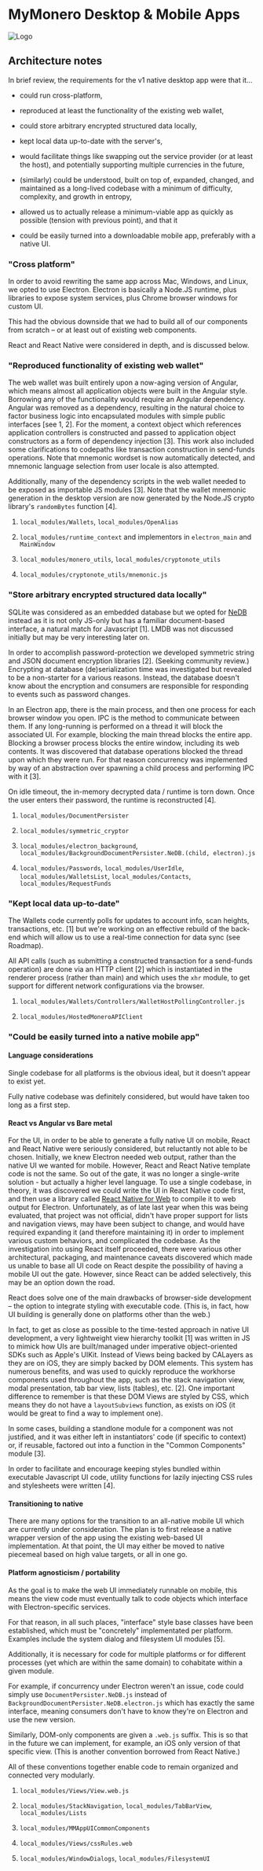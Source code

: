 # MyMonero Desktop & Mobile Apps

![Logo](./assets/logo.png "Logo")

## Architecture notes

In brief review, the requirements for the v1 native desktop app were that it…

* could run cross-platform,

* reproduced at least the functionality of the existing web wallet,

* could store arbitrary encrypted structured data locally,

* kept local data up-to-date with the server's,

* would facilitate things like swapping out the service provider (or at least the host), and potentially supporting multiple currencies in the future,

* (similarly) could be understood, built on top of, expanded, changed, and maintained as a long-lived codebase with a minimum of difficulty, complexity, and growth in entropy, 

* allowed us to actually release a minimum-viable app as quickly as possible (tension with previous point), and that it

* could be easily turned into a downloadable mobile app, preferably with a native UI.

### "Cross platform"

In order to avoid rewriting the same app across Mac, Windows, and Linux, we opted to use Electron. Electron is basically a Node.JS runtime, plus libraries to expose system services, plus Chrome browser windows for custom UI.

This had the obvious downside that we had to build all of our components from scratch – or at least out of existing web components.

React and React Native were considered in depth, and is discussed below.

### "Reproduced functionality of existing web wallet"

The web wallet was built entirely upon a now-aging version of Angular, which means almost all application objects were built in the Angular style. Borrowing any of the functionality would require an Angular dependency. Angular was removed as a dependency, resulting in the natural choice to factor business logic into encapsulated modules with simple public interfaces [see 1, 2]. For the moment, a context object which references application controllers is constructed and passed to application object constructors as a form of dependency injection [3]. This work also included some clarifications to codepaths like transaction construction in send-funds operations. Note that mnemonic wordset is now automatically detected, and mnemonic language selection from user locale is also attempted.

Additionally, many of the dependency scripts in the web wallet needed to be exposed as importable JS modules [3]. Note that the wallet mnemonic generation in the desktop version are now generated by the Node.JS crypto library's `randomBytes` function [4].

1. `local_modules/Wallets`, `local_modules/OpenAlias`

2. `local_modules/runtime_context` and implementors in `electron_main` and `MainWindow`

3. `local_modules/monero_utils`, `local_modules/cryptonote_utils`

4. `local_modules/cryptonote_utils/mnemonic.js` 

### "Store arbitrary encrypted structured data locally"

SQLite was considered as an embedded database but we opted for [NeDB](https://github.com/louischatriot/nedb) instead as it is not only JS-only but has a familiar document-based interface, a natural match for Javascript [1]. LMDB was not discussed initially but may be very interesting later on.

In order to accomplish password-protection we developed symmetric string and JSON document encryption libraries [2]. (Seeking community review.) Encrypting at database (de)serialization time was investigated but revealed to be a non-starter for a various reasons. Instead, the database doesn't know about the encryption and consumers are responsible for responding to events such as password changes.

In an Electron app, there is the main process, and then one process for each browser window you open. IPC is the method to communicate between them. If any long-running is performed on a thread it will block the associated UI. For example, blocking the main thread blocks the entire app. Blocking a browser process blocks the entire window, including its web contents. It was discovered that database operations blocked the thread upon which they were run. For that reason concurrency was implemented by way of an abstraction over spawning a child process and performing IPC with it [3].

On idle timeout, the in-memory decrypted data / runtime is torn down. Once the user enters their password, the runtime is reconstructed [4]. 

1. `local_modules/DocumentPersister`

2. `local_modules/symmetric_cryptor`

3. `local_modules/electron_background`, `local_modules/BackgroundDocumentPersister.NeDB.(child, electron).js`

4. `local_modules/Passwords`, `local_modules/UserIdle`, `local_modules/WalletsList`, `local_modules/Contacts`, `local_modules/RequestFunds`

### "Kept local data up-to-date"

The Wallets code currently polls for updates to account info, scan heights, transactions, etc. [1] but we're working on an effective rebuild of the back-end which will allow us to use a real-time connection for data sync (see Roadmap).

All API calls (such as submitting a constructed transaction for a send-funds operation) are done via an HTTP client [2] which is instantiated in the renderer process (rather than main) and which uses the `xhr` module, to get support for different network configurations via the browser.

1. `local_modules/Wallets/Controllers/WalletHostPollingController.js`

2. `local_modules/HostedMoneroAPIClient`


### "Could be easily turned into a native mobile app"

#### Language considerations

Single codebase for all platforms is the obvious ideal, but it doesn't appear to exist yet.

Fully native codebase was definitely considered, but would have taken too long as a first step. 


#### React vs Angular vs Bare metal

For the UI, in order to be able to generate a fully native UI on mobile, React and React Native were seriously considered, but reluctantly not able to be chosen. Initially, we knew Electron needed web output, rather than the native UI we wanted for mobile. However, React and React Native template code is not the same. So out of the gate, it was no longer a single-write solution - but actually a higher level language. To use a single codebase, in theory, it was discovered we could write the UI in React Native code first, and then use a library called [React Native for Web](https://github.com/necolas/react-native-web) to compile it to web output for Electron. Unfortunately, as of late last year when this was being evaluated, that project was not official, didn't have proper support for lists and navigation views, may have been subject to change, and would have required expanding it (and therefore maintaining it) in order to implement various custom behaviors, and complicated the codebase. As the investigation into using React itself proceeded, there were various other architectural, packaging, and maintenance caveats discovered which made us unable to base all UI code on React despite the possibility of having a mobile UI out the gate. However, since React can be added selectively, this may be an option down the road.

React does solve one of the main drawbacks of browser-side development – the option to integrate styling with executable code. (This is, in fact, how UI building is generally done on platforms other than the web.)

In fact, to get as close as possible to the time-tested approach in native UI development, a very lightweight view hierarchy toolkit [1] was written in JS to mimick how UIs are built/managed under imperative object-oriented SDKs such as Apple's UIKit. Instead of Views being backed by CALayers as they are on iOS, they are simply backed by DOM elements. This system has numerous benefits, and was used to quickly reproduce the workhorse components used throughout the app, such as the stack navigation view, modal presentation, tab bar view, lists (tables), etc. [2]. One important difference to remember is that these DOM Views are styled by CSS, which means they do not have a `layoutSubviews` function, as exists on iOS (it would be great to find a way to implement one). 

In some cases, building a standlone module for a component was not justified, and it was either left in instantiators' code (if specific to context) or, if reusable, factored out into a function in the "Common Components" module [3].

In order to facilitate and encourage keeping styles bundled within executable Javascript UI code, utility functions for lazily injecting CSS rules and stylesheets were written [4].

#### Transitioning to native

There are many options for the transition to an all-native mobile UI which are currently under consideration. The plan is to first release a native wrapper version of the app using the existing web-based UI implementation. At that point, the UI may either be moved to native piecemeal based on high value targets, or all in one go.

#### Platform agnosticism / portability

As the goal is to make the web UI immediately runnable on mobile, this means the view code must eventually talk to code objects which interface with Electron-specific services.

For that reason, in all such places, "interface" style base classes have been established, which must be "concretely" implementated per platform. Examples include the system dialog and filesystem UI modules [5]. 

Additionally, it is necessary for code for multiple platforms or for different processes (yet which are within the same domain) to cohabitate within a given module. 

For example, if concurrency under Electron weren't an issue, code could simply use `DocumentPersister.NeDB.js` instead of `BackgroundDocumentPersister.NeDB.electron.js` which has exactly the same interface, meaning consumers don't have to know they're on Electron and use the new version.

Similarly, DOM-only components are given a `.web.js` suffix. This is so that in the future we can implement, for example, an iOS only version of that specific view. (This is another convention borrowed from React Native.)

All of these conventions together enable code to remain organized and connected very modularly.

1. `local_modules/Views/View.web.js`

2. `local_modules/StackNavigation`, `local_modules/TabBarView`, `local_modules/Lists`

3. `local_modules/MMAppUICommonComponents`

4. `local_modules/Views/cssRules.web`

5. `local_modules/WindowDialogs`, `local_modules/FilesystemUI`


